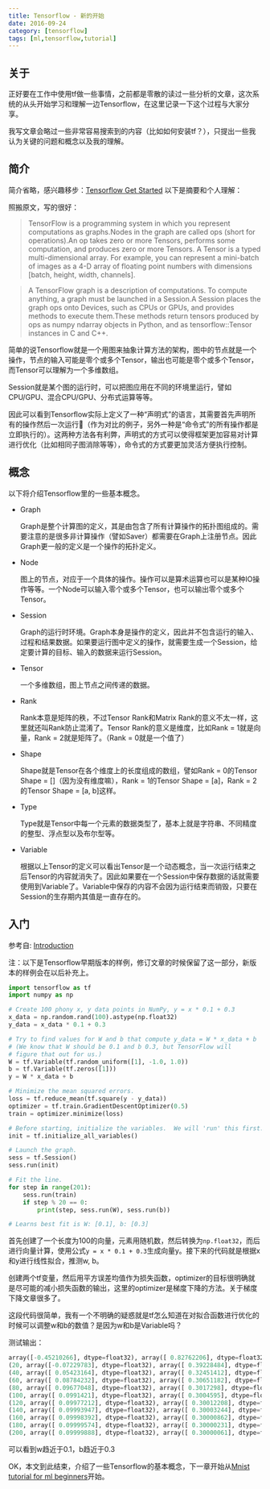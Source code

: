 ```yaml
---
title: Tensorflow - 新的开始
date: 2016-09-24
category: [tensorflow]
tags: [ml,tensorflow,tutorial]
---
```


## 关于

正好要在工作中使用tf做一些事情，之前都是零散的读过一些分析的文章，这次系统的从头开始学习和理解一边Tensorflow，在这里记录一下这个过程与大家分享。

我写文章会略过一些非常容易搜索到的内容（比如如何安装tf？），只提出一些我认为关键的问题和概念以及我的理解。

## 简介

简介省略，感兴趣移步：[Tensorflow Get Started](https://www.tensorflow.org/get_started/) 以下是摘要和个人理解：

照搬原文，写的很好：

> TensorFlow is a programming system in which you represent computations as graphs.Nodes in the graph are called ops (short for operations).An op takes zero or more Tensors, performs some computation, and produces zero or more Tensors. A Tensor is a typed multi-dimensional array. For example, you can represent a mini-batch of images as a 4-D array of floating point numbers with dimensions [batch, height, width, channels].

>A TensorFlow graph is a description of computations. To compute anything, a graph must be launched in a Session.A Session places the graph ops onto Devices, such as CPUs or GPUs, and provides methods to execute them.These methods return tensors produced by ops as numpy ndarray objects in Python, and as tensorflow::Tensor instances in C and C++.

简单的说Tensorflow就是一个用图来抽象计算方法的架构，图中的节点就是一个操作，节点的输入可能是零个或多个Tensor，输出也可能是零个或多个Tensor，而Tensor可以理解为一个多维数组。

Session就是某个图的运行时，可以把图应用在不同的环境里运行，譬如CPU/GPU、混合CPU/GPU、分布式运算等等。

因此可以看到Tensorflow实际上定义了一种“声明式”的语言，其需要首先声明所有的操作然后一次运行（作为对比的例子，另外一种是“命令式”的所有操作都是立即执行的）。这两种方法各有利弊，声明式的方式可以使得框架更加容易对计算进行优化（比如相同子图消除等等），命令式的方式要更加灵活方便执行控制。

## 概念

以下将介绍Tensorflow里的一些基本概念。

* Graph

  Graph是整个计算图的定义，其是由包含了所有计算操作的拓扑图组成的。需要注意的是很多非计算操作（譬如Saver）都需要在Graph上注册节点。因此Graph更一般的定义是一个操作的拓扑定义。
* Node

  图上的节点，对应于一个具体的操作。操作可以是算术运算也可以是某种IO操作等等。一个Node可以输入零个或多个Tensor，也可以输出零个或多个Tensor。
* Session

  Graph的运行时环境。Graph本身是操作的定义，因此并不包含运行的输入、过程和结果数据。如果要运行图中定义的操作，就需要生成一个Session，给定要计算的目标、输入的数据来运行Session。
* Tensor

  一个多维数组，图上节点之间传递的数据。
* Rank

  Rank本意是矩阵的秩，不过Tensor Rank和Matrix Rank的意义不太一样，这里就还叫Rank防止混淆了。Tensor Rank的意义是维度，比如Rank = 1就是向量，Rank = 2就是矩阵了。（Rank = 0就是一个值了）
* Shape

  Shape就是Tensor在各个维度上的长度组成的数组，譬如Rank = 0的Tensor Shape = []（因为没有维度嘛），Rank = 1的Tensor Shape = [a]，Rank = 2的Tensor Shape = [a, b]这样。
* Type

  Type就是Tensor中每一个元素的数据类型了，基本上就是字符串、不同精度的整型、浮点型以及布尔型等。
* Variable

  根据以上Tensor的定义可以看出Tensor是一个动态概念，当一次运行结束之后Tensor的内容就消失了。因此如果要在一个Session中保存数据的话就需要使用到Variable了。Variable中保存的内容不会因为运行结束而销毁，只要在Session的生存期内其值是一直存在的。

## 入门

参考自: [Introduction](https://www.tensorflow.org/get_started/get_started)

注：以下是Tensorflow早期版本的样例，修订文章的时候保留了这一部分，新版本的样例会在以后补充上。

```python
import tensorflow as tf
import numpy as np

# Create 100 phony x, y data points in NumPy, y = x * 0.1 + 0.3
x_data = np.random.rand(100).astype(np.float32)
y_data = x_data * 0.1 + 0.3

# Try to find values for W and b that compute y_data = W * x_data + b
# (We know that W should be 0.1 and b 0.3, but TensorFlow will
# figure that out for us.)
W = tf.Variable(tf.random_uniform([1], -1.0, 1.0))
b = tf.Variable(tf.zeros([1]))
y = W * x_data + b

# Minimize the mean squared errors.
loss = tf.reduce_mean(tf.square(y - y_data))
optimizer = tf.train.GradientDescentOptimizer(0.5)
train = optimizer.minimize(loss)

# Before starting, initialize the variables.  We will 'run' this first.
init = tf.initialize_all_variables()

# Launch the graph.
sess = tf.Session()
sess.run(init)

# Fit the line.
for step in range(201):
    sess.run(train)
    if step % 20 == 0:
        print(step, sess.run(W), sess.run(b))

# Learns best fit is W: [0.1], b: [0.3]
```

首先创建了一个长度为100的向量，元素用随机数，然后转换为`np.float32`，而后进行向量计算，使用公式`y = x * 0.1 + 0.3`生成向量y。接下来的代码就是根据x和y进行线性拟合，推测w, b。

创建两个tf变量，然后用平方误差均值作为损失函数，optimizer的目标很明确就是尽可能的减小损失函数的输出，这里的optimizer是梯度下降的方法。关于梯度下降文章很多了。

这段代码很简单，我有一个不明确的疑惑就是tf怎么知道在对拟合函数进行优化的时候可以调整w和b的数值？是因为w和b是Variable吗？

测试输出：

```python
array([-0.45210266], dtype=float32), array([ 0.82762206], dtype=float32))
(20, array([-0.07229783], dtype=float32), array([ 0.39228484], dtype=float32))
(40, array([ 0.05423164], dtype=float32), array([ 0.32451412], dtype=float32))
(60, array([ 0.08784232], dtype=float32), array([ 0.30651182], dtype=float32))
(80, array([ 0.09677048], dtype=float32), array([ 0.3017298], dtype=float32))
(100, array([ 0.0991421], dtype=float32), array([ 0.3004595], dtype=float32))
(120, array([ 0.09977212], dtype=float32), array([ 0.30012208], dtype=float32))
(140, array([ 0.09993947], dtype=float32), array([ 0.30003244], dtype=float32))
(160, array([ 0.09998392], dtype=float32), array([ 0.30000862], dtype=float32))
(180, array([ 0.09999574], dtype=float32), array([ 0.30000231], dtype=float32))
(200, array([ 0.09999888], dtype=float32), array([ 0.30000061], dtype=float32))`
```

可以看到w趋近于0.1，b趋近于0.3

OK，本文到此结束，介绍了一些Tensorflow的基本概念，下一章开始从[Mnist tutorial for ml beginners](https://www.tensorflow.org/get_started/mnist/beginners)开始。
